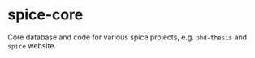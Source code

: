 # spice-core

Core database and code for various spice projects, e.g. `phd-thesis` and `spice` website.
